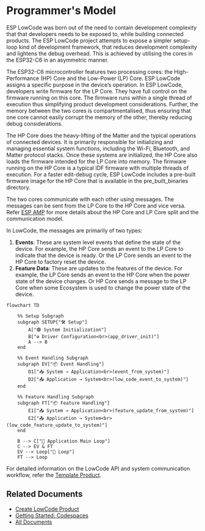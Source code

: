 # Programmer's Model

ESP LowCode was born out of the need to contain development complexity that that developers needs to be exposed to, while building connected products. The ESP LowCode project attempts to expose a simpler setup-loop kind of development framework, that reduces development complexity and lightens the debug overhead. This is achieved by utilising the cores in the ESP32-C6 in an asymmetric manner.

The ESP32-C6 microcontroller features two processing cores: the High-Performance (HP) Core and the Low-Power (LP) Core. ESP LowCode assigns a specific purpose in the device’s operation. In ESP LowCode, developers write firmware for the LP Core. They have full control on the firmware running on this core. The firmware runs within a single thread of execution thus simplifying product development considerations. Further, the memory between the two cores is compartmentalised, thus ensuring that one core cannot easily corrupt the memory of the other, thereby reducing debug considerations.

The HP Core does the heavy-lifting of the Matter and the typical operations of connected devices. It is primarily responsible for initializing and managing essential system functions, including the Wi-Fi, Bluetooth, and Matter protocol stacks. Once these systems are initialized, the HP Core also loads the firmware intended for the LP Core into memory. The firmware running on the HP Core is a typical IDF firmware with multiple threads of execution. For a faster edit-debug cycle, ESP LowCode includes a pre-built firmware image for the HP Core that is available in the pre_built_binaries directory.

The two cores communicate with each other using messages. The messages can be sent from the LP Core to the HP Core and vice versa. Refer [ESP AMP](https://github.com/espressif/esp-amp/blob/main/README.md) for more details about the HP Core and LP Core split and the communication model.

In LowCode, the messages are primarily of two types:

1. **Events**: These are system level events that define the state of the device. For example, the HP Core sends an event to the LP Core to indicate that the device is ready. Or the LP Core sends an event to the HP Core to factory reset the device.
2. **Feature Data**: These are updates to the features of the device. For example, the LP Core sends an event to the HP Core when the power state of the device changes. Or HP Core sends a message to the LP Core when some Ecosystem is used to change the power state of the device.

```mermaid
flowchart TD

    %% Setup Subgraph
    subgraph SETUP["🛠️ Setup"]
        A["🟢 System Initialization"]
        B["⚙️ Driver Configuration<br>(app_driver_init)"]
        A --> B
    end

    %% Event Handling Subgraph
    subgraph EV["📦 Event Handling"]
        D1["📥 System → Application<br>(event_from_system)"]
        D2["📤 Application → System<br>(low_code_event_to_system)"]
    end

    %% Feature Handling Subgraph
    subgraph FT["📦 Feature Handling"]
        E1["📥 System → Application<br>(feature_update_from_system)"]
        E2["📤 Application → System<br>(low_code_feature_update_to_system)"]
    end

    B --> C["🔁 Application Main Loop"]
    C --> EV & FT
    EV --> Loop["🔁 Loop"]
    FT --> Loop
```

For detailed information on the LowCode API and system communication workflow, refer the [Template Product](../products/template/).

## Related Documents

* [Create LowCode Product](./create_product.md)
* [Getting Started: Codespaces](../README.md)
* [All Documents](./all_documents.md)
